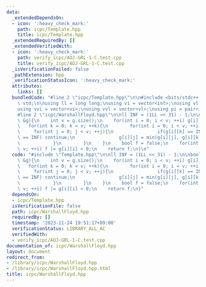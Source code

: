 ```yaml
---
data:
  _extendedDependsOn:
  - icon: ':heavy_check_mark:'
    path: icpc/Template.hpp
    title: icpc/Template.hpp
  _extendedRequiredBy: []
  _extendedVerifiedWith:
  - icon: ':heavy_check_mark:'
    path: verify_icpc/AOJ-GRL-1-C.test.cpp
    title: verify_icpc/AOJ-GRL-1-C.test.cpp
  _isVerificationFailed: false
  _pathExtension: hpp
  _verificationStatusIcon: ':heavy_check_mark:'
  attributes:
    links: []
  bundledCode: "#line 2 \"icpc/Template.hpp\"\n\n#include <bits/stdc++.h>\nusing namespace\
    \ std;\n\nusing ll = long long;\nusing vi = vector<int>;\nusing vl = vector<ll>;\n\
    using vvi = vector<vi>;\nusing vvl = vector<vl>;\nusing pi = pair<int, int>;\n\
    #line 2 \"icpc/WarshallFloyd.hpp\"\n\nll INF = (1LL << 31) - 1;\n\nbool warshallfloyd(vvl\
    \ &g){\n    int v = g.size();\n    for(int i = 0; i < v; ++i) g[i][i] = 0;\n \
    \   for(int k = 0; k < v; ++k){\n        for(int i = 0; i < v; ++i){\n       \
    \     for(int j = 0; j < v; ++j){\n                if(g[i][k] == INF || g[k][j]\
    \ == INF) continue;\n                g[i][j] = min(g[i][j], g[i][k] + g[k][j]);\n\
    \            }\n        }\n    }\n    bool f = false;\n    for(int i = 0; i <\
    \ v; ++i) f |= g[i][i] < 0;\n    return f;\n}\n"
  code: "#include \"Template.hpp\"\n\nll INF = (1LL << 31) - 1;\n\nbool warshallfloyd(vvl\
    \ &g){\n    int v = g.size();\n    for(int i = 0; i < v; ++i) g[i][i] = 0;\n \
    \   for(int k = 0; k < v; ++k){\n        for(int i = 0; i < v; ++i){\n       \
    \     for(int j = 0; j < v; ++j){\n                if(g[i][k] == INF || g[k][j]\
    \ == INF) continue;\n                g[i][j] = min(g[i][j], g[i][k] + g[k][j]);\n\
    \            }\n        }\n    }\n    bool f = false;\n    for(int i = 0; i <\
    \ v; ++i) f |= g[i][i] < 0;\n    return f;\n}"
  dependsOn:
  - icpc/Template.hpp
  isVerificationFile: false
  path: icpc/WarshallFloyd.hpp
  requiredBy: []
  timestamp: '2023-11-24 19:51:17+09:00'
  verificationStatus: LIBRARY_ALL_AC
  verifiedWith:
  - verify_icpc/AOJ-GRL-1-C.test.cpp
documentation_of: icpc/WarshallFloyd.hpp
layout: document
redirect_from:
- /library/icpc/WarshallFloyd.hpp
- /library/icpc/WarshallFloyd.hpp.html
title: icpc/WarshallFloyd.hpp
---
```

